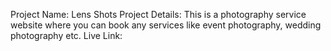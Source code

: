 Project Name: Lens Shots
Project Details: This is a photography service website where you can book any services like event photography, wedding photography etc.
Live Link: 
